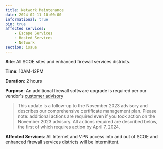 ```yaml
---
title: Network Maintenance
date: 2024-02-11 10:00:00
informational: true
pin: true
affected services:
    - Escape Services
    - Hosted Services
    - Network
section: issue
---
```


**Site**: All SCOE sites and enhanced firewall services districts.

**Time**: 10AM-12PM

**Duration**: 2 hours

**Purpose**: An additional firewall software upgrade is required per our vendor's [customer advisory](https://live.paloaltonetworks.com/t5/customer-advisories/additional-pan-os-certificate-expirations-and-new-comprehensive/ta-p/572158)

> This update is a follow-up to the November 2023 advisory and describes our comprehensive certificate management plan. Please note: additional actions are required even if you took action on the November 2023 advisory.  All actions required are described below, the first of which requires action by April 7, 2024.

**Affected Services**: All Internet and VPN access into and out of SCOE and enhanced firewall services districts will be intermittent.
